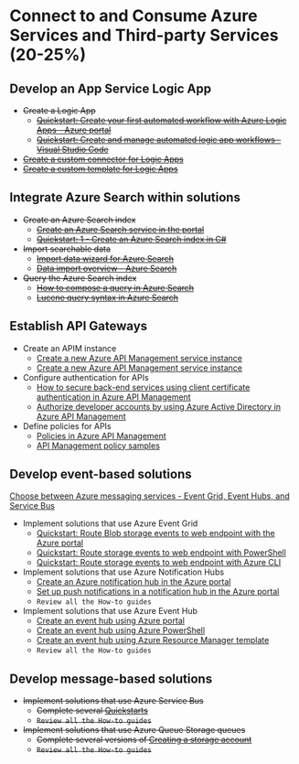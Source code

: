 # Connect to and Consume Azure Services and Third-party Services (20-25%)
## Develop an App Service Logic App 
* ~~Create a Logic App~~
    * ~~[Quickstart: Create your first automated workflow with Azure Logic Apps - Azure portal](https://docs.microsoft.com/en-us/azure/logic-apps/quickstart-create-first-logic-app-workflow)~~
    * ~~[Quickstart: Create and manage automated logic app workflows - Visual Studio Code](https://docs.microsoft.com/en-us/azure/logic-apps/quickstart-create-logic-apps-visual-studio-code)~~
* ~~[Create a custom connector for Logic Apps](https://docs.microsoft.com/en-us/azure/logic-apps/custom-connector-overview)~~
* ~~[Create a custom template for Logic Apps](https://docs.microsoft.com/en-us/azure/logic-apps/logic-apps-create-deploy-template)~~
## Integrate Azure Search within solutions 
* ~~Create an Azure Search index~~
    * ~~[Create an Azure Search service in the portal](https://docs.microsoft.com/en-us/azure/search/search-create-service-portal)~~
    * ~~[Quickstart: 1 - Create an Azure Search index in C#](https://docs.microsoft.com/en-us/azure/search/search-create-index-dotnet)~~
* ~~Import searchable data~~
    * ~~[Import data wizard for Azure Search](https://docs.microsoft.com/en-us/azure/search/search-import-data-portal)~~
    * ~~[Data import overview - Azure Search](https://docs.microsoft.com/en-us/azure/search/search-what-is-data-import)~~
* ~~Query the Azure Search index~~
    * ~~[How to compose a query in Azure Search](https://docs.microsoft.com/en-us/azure/search/search-query-overview)~~
    * ~~[Lucene query syntax in Azure Search](https://docs.microsoft.com/en-us/azure/search/query-lucene-syntax)~~
## Establish API Gateways 
* Create an APIM instance
    * [Create a new Azure API Management service instance](https://docs.microsoft.com/en-us/azure/api-management/get-started-create-service-instance)
    * [Create a new Azure API Management service instance](https://docs.microsoft.com/en-us/azure/api-management/powershell-create-service-instance)
* Configure authentication for APIs
    * [How to secure back-end services using client certificate authentication in Azure API Management](https://docs.microsoft.com/en-us/azure/api-management/api-management-howto-mutual-certificates)
    * [Authorize developer accounts by using Azure Active Directory in Azure API Management](https://docs.microsoft.com/en-us/azure/api-management/api-management-howto-aad)
* Define policies for APIs
    * [Policies in Azure API Management](https://docs.microsoft.com/en-us/azure/api-management/api-management-howto-policies)
    * [API Management policy samples](https://docs.microsoft.com/en-us/azure/api-management/policy-samples)
## Develop event-based solutions 
[Choose between Azure messaging services - Event Grid, Event Hubs, and Service Bus](https://docs.microsoft.com/en-us/azure/event-grid/compare-messaging-services)
* Implement solutions that use Azure Event Grid
    * [Quickstart: Route Blob storage events to web endpoint with the Azure portal](https://docs.microsoft.com/en-us/azure/event-grid/blob-event-quickstart-portal)
    * [Quickstart: Route storage events to web endpoint with PowerShell](https://docs.microsoft.com/en-us/azure/storage/blobs/storage-blob-event-quickstart-powershell?toc=%2fazure%2fevent-grid%2ftoc.json)
    * [Quickstart: Route storage events to web endpoint with Azure CLI](https://docs.microsoft.com/en-us/azure/storage/blobs/storage-blob-event-quickstart?toc=%2fazure%2fevent-grid%2ftoc.json)
* Implement solutions that use Azure Notification Hubs
    * [Create an Azure notification hub in the Azure portal](https://docs.microsoft.com/en-us/azure/notification-hubs/create-notification-hub-portal)
    * [Set up push notifications in a notification hub in the Azure portal](https://docs.microsoft.com/en-us/azure/notification-hubs/configure-notification-hub-portal-pns-settings)
    * `Review all the How-to guides`
* Implement solutions that use Azure Event Hub
    * [Create an event hub using Azure portal](https://docs.microsoft.com/en-us/azure/event-hubs/event-hubs-quickstart-portal)
    * [Create an event hub using Azure PowerShell](https://docs.microsoft.com/en-us/azure/event-hubs/event-hubs-quickstart-powershell)
    * [Create an event hub using Azure Resource Manager template](https://docs.microsoft.com/en-us/azure/event-hubs/event-hubs-resource-manager-namespace-event-hub)
     * `Review all the How-to guides`
## Develop message-based solutions 
* ~~Implement solutions that use Azure Service Bus~~
    * ~~Complete several [Quickstarts](https://docs.microsoft.com/en-us/azure/service-bus-messaging/)~~
    * ~~`Review all the How-to guides`~~
* ~~Implement solutions that use Azure Queue Storage queues~~
    * ~~Complete several versions of [Creating a storage account](https://docs.microsoft.com/en-us/azure/storage/common/storage-quickstart-create-account?toc=%2Fazure%2Fstorage%2Fqueues%2Ftoc.json&tabs=azure-portal)~~
     * ~~`Review all the How-to guides`~~
